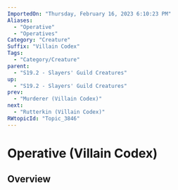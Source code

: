```yaml
---
ImportedOn: "Thursday, February 16, 2023 6:10:23 PM"
Aliases:
  - "Operative"
  - "Operatives"
Category: "Creature"
Suffix: "Villain Codex"
Tags:
  - "Category/Creature"
parent:
  - "S19.2 - Slayers' Guild Creatures"
up:
  - "S19.2 - Slayers' Guild Creatures"
prev:
  - "Murderer (Villain Codex)"
next:
  - "Rutterkin (Villain Codex)"
RWtopicId: "Topic_3846"
---
```

# Operative (Villain Codex)
## Overview
